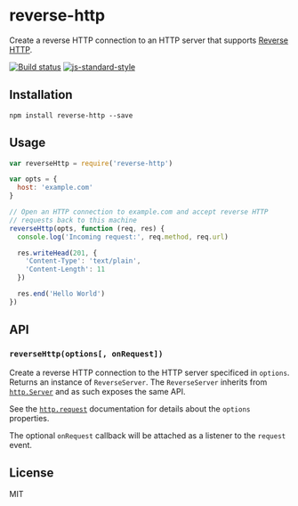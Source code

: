 # reverse-http

Create a reverse HTTP connection to an HTTP server that supports
[Reverse HTTP](https://tools.ietf.org/html/draft-lentczner-rhttp-00).

[![Build status](https://travis-ci.org/watson/reverse-http.svg?branch=master)](https://travis-ci.org/watson/reverse-http)
[![js-standard-style](https://img.shields.io/badge/code%20style-standard-brightgreen.svg?style=flat)](https://github.com/feross/standard)

## Installation

```
npm install reverse-http --save
```

## Usage

```js
var reverseHttp = require('reverse-http')

var opts = {
  host: 'example.com'
}

// Open an HTTP connection to example.com and accept reverse HTTP
// requests back to this machine
reverseHttp(opts, function (req, res) {
  console.log('Incoming request:', req.method, req.url)

  res.writeHead(201, {
    'Content-Type': 'text/plain',
    'Content-Length': 11
  })

  res.end('Hello World')
})
```

## API

### `reverseHttp(options[, onRequest])`

Create a reverse HTTP connection to the HTTP server specificed in
`options`. Returns an instance of `ReverseServer`. The `ReverseServer`
inherits from
[`http.Server`](https://nodejs.org/api/http.html#http_class_http_server)
and as such exposes the same API.

See the
[`http.request`](https://nodejs.org/api/http.html#http_http_request_options_callback)
documentation for details about the `options` properties.

The optional `onRequest` callback will be attached as a listener to the
`request` event.

## License

MIT
